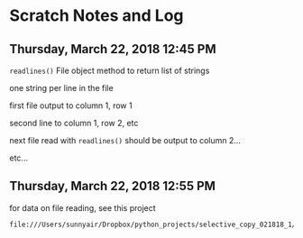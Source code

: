 # Scratch Notes and Log

## Thursday, March 22, 2018 12:45 PM

`readlines()` File object method to return list of strings

one string per line in the file

first file output to column 1, row 1

second line to column 1, row 2, etc

next file read with `readlines()` should be output to column 2...

etc...

## Thursday, March 22, 2018 12:55 PM

for data on file reading, see this project

	file:///Users/sunnyair/Dropbox/python_projects/selective_copy_021818_1/

